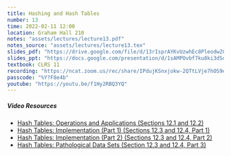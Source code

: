 ```yaml
---
title: Hashing and Hash Tables
number: 13
time: 2022-02-11 12:00
location: Graham Hall 210
notes: "assets/lectures/lecture13.pdf"
notes_source: "assets/lectures/lecture13.tex"
slides_pdf: "https://drive.google.com/file/d/13rIsprAYKvUzwhEc8PleodwZCuiWFqPv/view?usp=sharing"
slides_ppt: "https://docs.google.com/presentation/d/1sAMPOvbf7ku8ki3dSdvBsS_qAXYzluGGO6wQXVw_Ho0/edit?usp=sharing"
textbook: CLRS 11
recording: "https://ncat.zoom.us/rec/share/IPdujKSnxjokw-2QTtLVje7hOS9e7Sj1CfkLkYrLg9x04BsDO3F74uIyOiUbrbM7.6ymEXrtYp6SKPqwJ?startTime=1644598854000"
passcode: "%Y?F8e4b"
youtube: "https://youtu.be/f1Hy2RBQ3YQ"
---
```


##### Video Resources
- [Hash Tables: Operations and Applications (Sections 12.1 and 12.2)](https://www.youtube.com/watch?v=Qu183GFHbZQ&list=PLEGCF-WLh2RJ5W-pt-KE9GUArTDzVwL1P&index=23)
- [Hash Tables: Implementation (Part 1) (Sections 12.3 and 12.4, Part 1)](https://www.youtube.com/watch?v=j5KkC-wjlK4&list=PLEGCF-WLh2RJ5W-pt-KE9GUArTDzVwL1P&index=24)
- [Hash Tables: Implementation (Part 2) (Sections 12.3 and 12.4, Part 2)](https://www.youtube.com/watch?v=2MocX5A3pSs&list=PLEGCF-WLh2RJ5W-pt-KE9GUArTDzVwL1P&index=25)
- [Hash Tables: Pathological Data Sets (Section 12.3 and 12.4, Part 3)](https://www.youtube.com/watch?v=MWq8BvRR950&list=PLEGCF-WLh2RJ5W-pt-KE9GUArTDzVwL1P&index=26)
